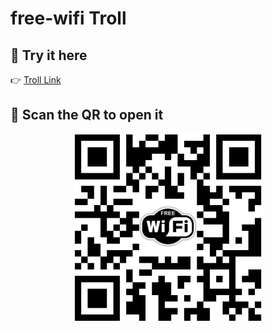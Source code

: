 # free-wifi Troll

## 🔗 Try it here
👉 [Troll Link](https://qx4.dev/free-wifi)

## 📱 Scan the QR to open it
<p align="center">
  <img src="Resources/qr.png" alt="QR Code" width="300">
  <br>
</p>
